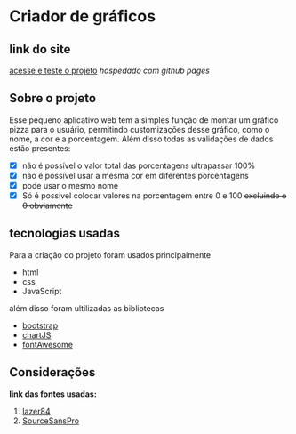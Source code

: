 # Criador de gráficos

## link do site
[acesse e teste o projeto](https://natanbarbosa.github.io/chartMaker/)
_hospedado com github pages_

## Sobre o projeto
Esse pequeno aplicativo web tem a simples função de montar um gráfico pizza para o usuário, permitindo customizações desse gráfico, como o nome, a cor e a porcentagem. Além disso todas as validações de dados estão presentes:  
- [x] não é possível o valor total das porcentagens ultrapassar 100%
- [x] não é possível usar a mesma cor em diferentes porcentagens
- [x] pode usar o mesmo nome
- [x] Só é possivel colocar valores na porcentagem entre 0 e 100 ~~excluindo o 0 obviamente~~

## tecnologias usadas
Para a criação do projeto foram usados principalmente
- html
- css
- JavaScript

além disso foram ultilizadas as bibliotecas
- [bootstrap](https://getbootstrap.com/)
- [chartJS](https://www.chartjs.org/)
- [fontAwesome](https://fontawesome.com/)

## Considerações
**link das fontes usadas:**
1. [lazer84](https://www.dafont.com/lazer84.font)
1. [SourceSansPro](https://fonts.google.com/specimen/Source+Sans+Pro)


